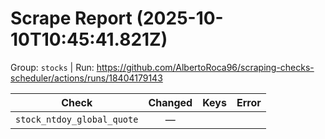 # Scrape Report (2025-10-10T10:45:41.821Z)

Group: `stocks`  |  Run: https://github.com/AlbertoRoca96/scraping-checks-scheduler/actions/runs/18404179143

| Check | Changed | Keys | Error |
|---|:---:|:--|:--|
| `stock_ntdoy_global_quote` | — |  |  |

